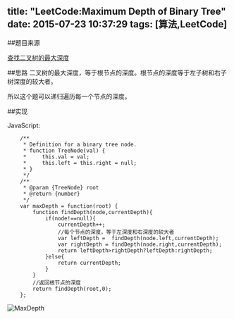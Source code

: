 title: "LeetCode:Maximum Depth of Binary Tree"
date: 2015-07-23 10:37:29
tags: [算法,LeetCode]
---

##题目来源

[查找二叉树的最大深度](https://leetcode.com/problems/maximum-depth-of-binary-tree/)

##思路
二叉树的最大深度，等于根节点的深度。根节点的深度等于左子树和右子树深度的较大者。

所以这个题可以递归遍历每一个节点的深度。

##实现

JavaScript:

        /**
         * Definition for a binary tree node.
         * function TreeNode(val) {
         *     this.val = val;
         *     this.left = this.right = null;
         * }
         */
        /**
         * @param {TreeNode} root
         * @return {number}
         */
        var maxDepth = function(root) {
            function findDepth(node,currentDepth){
                if(node!==null){
                    currentDepth++;
                    //每个节点的深度，等于左深度和右深度的较大者
                    var leftDepth =  findDepth(node.left,currentDepth);
                    var rightDepth = findDepth(node.right,currentDepth);
                    return leftDepth>rightDepth?leftDepth:rightDepth;
                }else{
                    return currentDepth;
                }
            }
            //返回根节点的深度
            return findDepth(root,0);
        };
        
        
![MaxDepth](/images/maxdepth.png)        